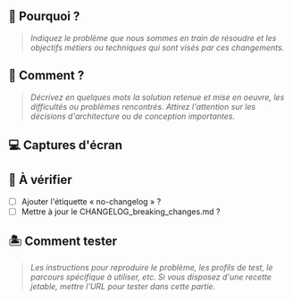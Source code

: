 ## :thinking: Pourquoi ?

> _Indiquez le problème que nous sommes en train de résoudre et les objectifs métiers ou techniques qui sont visés par ces changements._

## :cake: Comment ? <!-- optionnel -->

> _Décrivez en quelques mots la solution retenue et mise en oeuvre, les difficultés ou problèmes rencontrés. Attirez l'attention sur les décisions d'architecture ou de conception importantes._

## :computer: Captures d'écran <!-- optionnel -->

## :rotating_light: À vérifier

- [ ] Ajouter l'étiquette « no-changelog » ?
- [ ] Mettre à jour le CHANGELOG_breaking_changes.md ?

## :desert_island: Comment tester

> _Les instructions pour reproduire le problème, les profils de test, le parcours spécifique à utiliser, etc. Si vous disposez d'une recette jetable, mettre l'URL pour tester dans cette partie._
